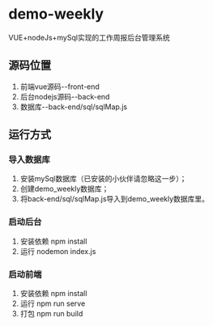 # demo-weekly
VUE+nodeJs+mySql实现的工作周报后台管理系统


## 源码位置
1. 前端vue源码--front-end
2. 后台nodejs源码--back-end
3. 数据库--back-end/sql/sqlMap.js


## 运行方式
### 导入数据库
1. 安装mySql数据库（已安装的小伙伴请忽略这一步）；
2. 创建demo_weekly数据库；
3. 将back-end/sql/sqlMap.js导入到demo_weekly数据库里。

### 启动后台
1. 安装依赖
   npm install
2. 运行
   nodemon index.js

### 启动前端
1. 安装依赖
   npm install
2. 运行
   npm run serve
3. 打包
   npm run build
